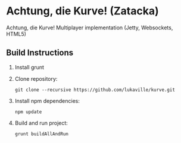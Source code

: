 # Achtung, die Kurve! (Zatacka)
Achtung, die Kurve! Multiplayer implementation (Jetty, Websockets, HTML5)

## Build Instructions

1. Install grunt

2. Clone repository:

   ``` git clone --recursive https://github.com/lukaville/kurve.git ```

3. Install npm dependencies:

   ``` npm update ```

4. Build and run project:

   ``` grunt buildAllAndRun ```
